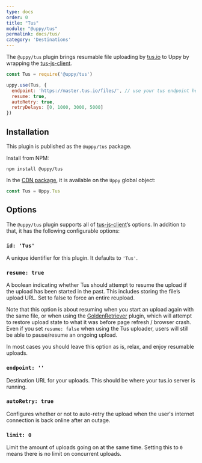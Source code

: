 ```yaml
---
type: docs
order: 0
title: "Tus"
module: "@uppy/tus"
permalink: docs/tus/
category: 'Destinations'
---
```


The `@uppy/tus` plugin brings resumable file uploading by [tus.io](http://tus.io) to Uppy by wrapping the [tus-js-client][].

```js
const Tus = require('@uppy/tus')

uppy.use(Tus, {
  endpoint: 'https://master.tus.io/files/', // use your tus endpoint here
  resume: true,
  autoRetry: true,
  retryDelays: [0, 1000, 3000, 5000]
})
```

## Installation

This plugin is published as the `@uppy/tus` package.

Install from NPM:

```shell
npm install @uppy/tus
```

In the [CDN package](/docs/#With-a-script-tag), it is available on the `Uppy` global object:

```js
const Tus = Uppy.Tus
```

## Options

The `@uppy/tus` plugin supports all of [tus-js-client][]’s options. In addition to that, it has the following configurable options:

### `id: 'Tus'`

A unique identifier for this plugin. It defaults to `'Tus'`.

### `resume: true`

A boolean indicating whether Tus should attempt to resume the upload if the upload has been started in the past. This includes storing the file’s upload URL. Set to false to force an entire reupload.

Note that this option is about resuming when you start an upload again with the same file, or when using the [GoldenRetriever](/docs/golden-retriever/) plugin, which will attempt to restore upload state to what it was before page refresh / browser crash. Even if you set `resume: false` when using the Tus uploader, users will still be able to pause/resume an ongoing upload.

In most cases you should leave this option as is, relax, and enjoy resumable uploads.

### `endpoint: ''`

Destination URL for your uploads. This should be where your tus.io server is running.

### `autoRetry: true`

Configures whether or not to auto-retry the upload when the user's internet connection is back online after an outage.

### `limit: 0`

Limit the amount of uploads going on at the same time. Setting this to `0` means there is no limit on concurrent uploads.

[tus-js-client]: https://github.com/tus/tus-js-client
